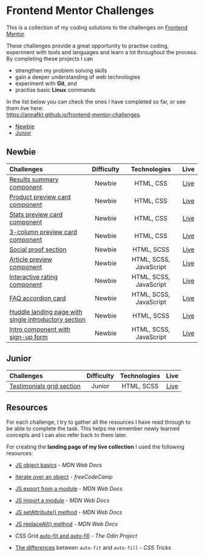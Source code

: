 # Frontend Mentor Challenges

This is a collection of my coding solutions to the challenges on [Frontend Mentor](https://www.frontendmentor.io).

These challenges provide a great opportunity to practise coding, experiment with tools and languages and learn a lot throughout the process.<br>
By completing these projects I can
- strengthen my problem solving skills
- gain a deeper understanding of web technologies
- experiment with **Git**, and
- practise basic **Linux** commands

In the list below you can check the ones I have completed so far, or see them live here:<br>
https://annafkt.github.io/frontend-mentor-challenges.

- [Newbie](#newbie)
- [Junior](#junior)

## Newbie

| Challenges | Difficulty | Technologies | Live |
| :--------- | :--------: | :----------: | :--: |
| [Results summary component](https://github.com/annafkt/frontend-mentor-challenges/tree/main/challenges/results-summary-component) | Newbie | HTML, CSS | [Live](https://annafkt.github.io/frontend-mentor-challenges/challenges/results-summary-component/index.html) |
| [Product preview card component](https://github.com/annafkt/frontend-mentor-challenges/tree/main/challenges/product-preview-card-component) | Newbie | HTML, CSS | [Live](https://annafkt.github.io/frontend-mentor-challenges/challenges/product-preview-card-component/index.html) |
| [Stats preview card component](https://github.com/annafkt/frontend-mentor-challenges/tree/main/challenges/stats-preview-card-component) | Newbie | HTML, CSS | [Live](https://annafkt.github.io/frontend-mentor-challenges/challenges/stats-preview-card-component/index.html) |
| [3-column preview card component](https://github.com/annafkt/frontend-mentor-challenges/tree/main/challenges/3-column-preview-card-component) | Newbie | HTML, CSS | [Live](https://annafkt.github.io/frontend-mentor-challenges/challenges/3-column-preview-card-component/index.html) |
| [Social proof section](https://github.com/annafkt/frontend-mentor-challenges/tree/main/challenges/social-proof-section) | Newbie | HTML, SCSS | [Live](https://annafkt.github.io/frontend-mentor-challenges/challenges/social-proof-section/index.html) |
| [Article preview component](https://github.com/annafkt/frontend-mentor-challenges/tree/main/challenges/article-preview-component) | Newbie | HTML, SCSS, JavaScript | [Live](https://annafkt.github.io/frontend-mentor-challenges/challenges/article-preview-component/index.html) |
| [Interactive rating component](https://github.com/annafkt/frontend-mentor-challenges/tree/main/challenges/interactive-rating-component) | Newbie | HTML, SCSS, JavaScript | [Live](https://annafkt.github.io/frontend-mentor-challenges/challenges/interactive-rating-component/index.html) |
| [FAQ accordion card](https://github.com/annafkt/frontend-mentor-challenges/tree/main/challenges/faq-accordion-card) |Newbie | HTML, SCSS, JavaScript | [Live](https://annafkt.github.io/frontend-mentor-challenges/challenges/faq-accordion-card/index.html) |
| [Huddle landing page with single introductory section](https://github.com/annafkt/frontend-mentor-challenges/tree/main/challenges/huddle-landing-page-with-single-introductory-section) | Newbie | HTML, SCSS | [Live](https://annafkt.github.io/frontend-mentor-challenges/challenges/huddle-landing-page-with-single-introductory-section/index.html) |
| [Intro component with sign-up form](https://github.com/annafkt/frontend-mentor-challenges/tree/main/challenges/intro-component-with-signup-form) | Newbie | HTML, SCSS, JavaScript | [Live](https://annafkt.github.io/frontend-mentor-challenges/challenges/intro-component-with-signup-form/index.html) |

## Junior

| Challenges | Difficulty | Technologies | Live |
| :--------- | :--------: | :----------: | :--: |
| [Testimonials grid section](https://github.com/annafkt/frontend-mentor-challenges/tree/main/challenges/testimonials-grid-section) | Junior | HTML, SCSS | [Live](https://annafkt.github.io/frontend-mentor-challenges/challenges/testimonials-grid-section/index.html) |

## Resources

For each challenge, I try to gather all the resources I have read through to be able to complete the task. This helps me remember newly learned concepts and I can also refer back to them later.

For creating the **landing page of my live collection** I used the following resources:

- [JS object basics](https://developer.mozilla.org/en-US/docs/Learn/JavaScript/Objects/Basics) - *MDN Web Docs*

- [Iterate over an object](https://www.freecodecamp.org/news/how-to-iterate-over-objects-in-javascript/) - *freeCodeCamp*

- [JS export from a module](https://developer.mozilla.org/en-US/docs/web/javascript/reference/statements/export) - *MDN Web Docs*

- [JS import a module](https://developer.mozilla.org/en-US/docs/Web/JavaScript/Reference/Statements/import) - *MDN Web Docs*

- [JS setAttribute() method](https://developer.mozilla.org/en-US/docs/Web/API/Element/setAttribute) - *MDN Web Docs*

- [JS replaceAll() method](https://developer.mozilla.org/en-US/docs/Web/JavaScript/Reference/Global_Objects/String/replaceAll) - *MDN Web Docs*

- CSS Grid [auto-fit and auto-fill](https://www.theodinproject.com/lessons/node-path-intermediate-html-and-css-advanced-grid-properties#auto-fit-and-auto-fill) - *The Odin Project*

- [The differences](https://css-tricks.com/auto-sizing-columns-css-grid-auto-fill-vs-auto-fit/) between `auto-fit` and `auto-fill` - *CSS Tricks*